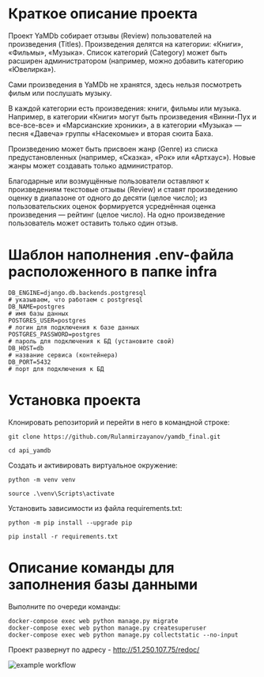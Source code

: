 # Краткое описание проекта
Проект YaMDb собирает отзывы (Review) пользователей на произведения (Titles). Произведения делятся на категории: «Книги», «Фильмы», «Музыка». Список категорий (Category) может быть расширен администратором (например, можно добавить категорию «Ювелирка»).

Сами произведения в YaMDb не хранятся, здесь нельзя посмотреть фильм или послушать музыку.

В каждой категории есть произведения: книги, фильмы или музыка. Например, в категории «Книги» могут быть произведения «Винни-Пух и все-все-все» и «Марсианские хроники», а в категории «Музыка» — песня «Давеча» группы «Насекомые» и вторая сюита Баха.

Произведению может быть присвоен жанр (Genre) из списка предустановленных (например, «Сказка», «Рок» или «Артхаус»). Новые жанры может создавать только администратор.

Благодарные или возмущённые пользователи оставляют к произведениям текстовые отзывы (Review) и ставят произведению оценку в диапазоне от одного до десяти (целое число); из пользовательских оценок формируется усреднённая оценка произведения — рейтинг (целое число). На одно произведение пользователь может оставить только один отзыв.

# Шаблон наполнения .env-файла расположенного в папке infra
```
DB_ENGINE=django.db.backends.postgresql 
# указываем, что работаем с postgresql
DB_NAME=postgres 
# имя базы данных
POSTGRES_USER=postgres 
# логин для подключения к базе данных
POSTGRES_PASSWORD=postgres 
# пароль для подключения к БД (установите свой)
DB_HOST=db 
# название сервиса (контейнера)
DB_PORT=5432 
# порт для подключения к БД
```
# Установка проекта
Клонировать репозиторий и перейти в него в командной строке:
```
git clone https://github.com/Rulanmirzayanov/yamdb_final.git
```
```
cd api_yamdb
```
Cоздать и активировать виртуальное окружение:
```
python -m venv venv
```
```
source .\venv\Scripts\activate
```
Установить зависимости из файла requirements.txt:
```
python -m pip install --upgrade pip
```
```
pip install -r requirements.txt
```

# Описание команды для заполнения базы данными
Выполните по очереди команды:
```
docker-compose exec web python manage.py migrate
docker-compose exec web python manage.py createsuperuser
docker-compose exec web python manage.py collectstatic --no-input
```
Проект развернут по адресу - http://51.250.107.75/redoc/

![example workflow](https://github.com/Rulanmirzayanov/yamdb_final/actions/workflows/yamdb_workflow.yml/badge.svg)
